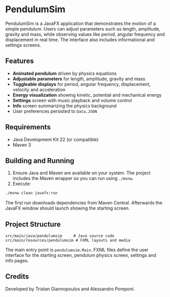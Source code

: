 # PendulumSim

PendulumSim is a JavaFX application that demonstrates the motion of a simple pendulum. Users can adjust parameters such as length, amplitude, gravity and mass, while observing values like period, angular frequency and displacement in real time. The interface also includes informational and settings screens.

## Features
- **Animated pendulum** driven by physics equations
- **Adjustable parameters** for length, amplitude, gravity and mass
- **Toggleable displays** for period, angular frequency, displacement, velocity and acceleration
- **Energy visualization** showing kinetic, potential and mechanical energy
- **Settings** screen with music playback and volume control
- **Info** screen summarizing the physics background
- User preferences persisted to `Data.JSON`

## Requirements
- Java Development Kit 22 (or compatible)
- Maven 3

## Building and Running
1. Ensure Java and Maven are available on your system. The project includes the Maven wrapper so you can run using `./mvnw`.
2. Execute:

```bash
./mvnw clean javafx:run
```

The first run downloads dependencies from Maven Central. Afterwards the JavaFX window should launch showing the starting screen.

## Project Structure
```
src/main/java/pendulumsim     # Java source code
src/main/resources/pendulumsim # FXML layouts and media
```

The main entry point is `pendulumsim.Main`. FXML files define the user interface for the starting screen, pendulum physics screen, settings and info pages.

## Credits
Developed by Tristan Giannopoulos and Alessandro Pomponi.
